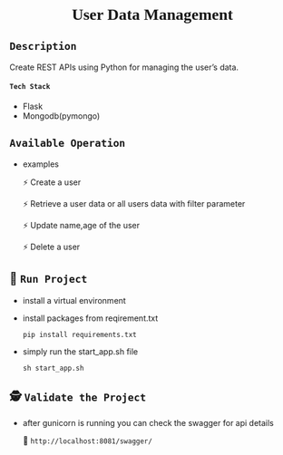 

<div style="text-align:center"><span style="
 font-family:Georgia; 
 font-size:2em;font-weight: bold;">
 User Data Management</span></div>

## **`Description`**

Create REST APIs using Python for managing the user’s data.

#### ****`Tech Stack`****

* Flask
* Mongodb(pymongo)

## **`Available Operation`**


* examples

    :zap: Create a user
    
    :zap: Retrieve a user data or all users data with filter parameter
    
    :zap: Update name,age of the user
    
    :zap: Delete a user
    

## :rocket:&nbsp;**`Run Project`**

* install a virtual environment
* install packages from reqirement.txt
    
    `pip install requirements.txt` 

* simply run the start_app.sh file

    `sh start_app.sh`
        
        
## :detective:&nbsp;**`Validate the Project`**

* after gunicorn is running you can check the swagger for api details

    :link: `http://localhost:8081/swagger/`
    
    